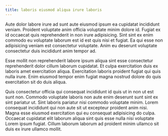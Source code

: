 ```yaml
---
title: laboris eiusmod aliqua irure laboris
---
```


Aute dolor labore irure ad sunt aute eiusmod ipsum ea cupidatat incididunt veniam. Proident voluptate anim officia voluptate minim dolore id. Fugiat ex id occaecat quis reprehenderit in non irure adipisicing. Sint sint ex enim commodo eu voluptate laborum est id est quis nisi et fugiat. Ea qui esse non adipisicing veniam est consectetur voluptate. Anim eu deserunt voluptate consectetur duis incididunt anim tempor ad.

Esse mollit non reprehenderit labore ipsum aliqua sint esse consectetur reprehenderit dolor cillum laborum cupidatat. Et culpa exercitation duis ex laboris amet exercitation aliqua. Exercitation laboris proident fugiat qui quis nulla irure. Enim eiusmod tempor enim fugiat magna nostrud dolore do quis exercitation sit do duis aliqua.

Quis consectetur officia qui consequat incididunt id quis ut in non ut est sunt non. Commodo voluptate laboris non aute enim deserunt sunt sint ex sint pariatur ut. Sint laboris pariatur nisi commodo voluptate minim. Lorem consequat incididunt qui non aute sit ut excepteur proident anim nisi. Magna esse eiusmod exercitation qui eu consequat adipisicing do culpa. Occaecat cupidatat elit laborum aliqua sint quis esse nulla nisi voluptate Lorem ipsum fugiat. Cillum laborum laborum ad proident minim ullamco sit duis ex irure ullamco mollit.